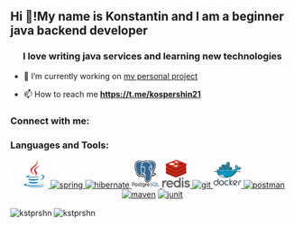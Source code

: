 <h2 align="left">Hi 👋!My name is Konstantin and I am a beginner java backend developer</h2>
<h3 align="center">I love writing java services and learning new technologies</h3>

- 🔭 I’m currently working on [my personal project](https://github.com/kstprshn/OnlineLibrary)

- 📫 How to reach me **https://t.me/kospershin21**

<h3 align="left">Connect with me:</h3>
<p align="left">
</p>

<h3 align="left">Languages and Tools:</h3>
<p align="center">
<a href="https://www.java.com" target="_blank" rel="noreferrer"> <img src="https://raw.githubusercontent.com/devicons/devicon/master/icons/java/java-original.svg" title ="java" alt="java" width="50" height="50"/> </a> 
<a href="https://spring.io/" target="_blank" rel="noreferrer"> <img src="https://www.vectorlogo.zone/logos/springio/springio-icon.svg" title="spring" alt="spring" width="50" height="50"/> </a>
<a href="https://hibernate.org/" target="_blank" rel="noreferrer"> <img src="https://cdn.jsdelivr.net/gh/devicons/devicon@latest/icons/hibernate/hibernate-original.svg" title="hibernate" alt="hibernate" width="50" height="50"/> </a> 
<a href="https://www.postgresql.org" target="_blank" rel="noreferrer"> <img src="https://raw.githubusercontent.com/devicons/devicon/master/icons/postgresql/postgresql-original-wordmark.svg" title="postgresql" alt="postgresql" width="50" height="50"/> </a>
<a href="https://redis.io" target="_blank" rel="noreferrer"> <img src="https://raw.githubusercontent.com/devicons/devicon/master/icons/redis/redis-original-wordmark.svg" title="redis" alt="redis" width="50" height="50"/> </a>
<a href="https://git-scm.com/" target="_blank" rel="noreferrer"> <img src="https://www.vectorlogo.zone/logos/git-scm/git-scm-icon.svg" title="git" alt="git" width="50" height="50"/> </a>
<a href="https://www.docker.com/" target="_blank" rel="noreferrer"> <img src="https://raw.githubusercontent.com/devicons/devicon/master/icons/docker/docker-original-wordmark.svg" title="docker" alt="docker" width="50" height="50"/> </a> 
<a href="https://postman.com" target="_blank" rel="noreferrer"> <img src="https://www.vectorlogo.zone/logos/getpostman/getpostman-icon.svg" title="postman" alt="postman" width="50" height="50"/> </a>
<a href="https://maven.apache.org/" target="_blank" rel="noreferrer"> <img src="https://cdn.jsdelivr.net/gh/devicons/devicon@latest/icons/maven/maven-original.svg" title="maven" alt="maven" width="50" height="50"/></a>
<a href="https://junit.org/junit5/" target="_blank" rel="noreferrer"> <img src="https://cdn.jsdelivr.net/gh/devicons/devicon@latest/icons/junit/junit-original.svg" title="junit" alt="junit" width="50" height="50"/></a>
</p> 

<p><img align="center" src="https://github-readme-stats.vercel.app/api/top-langs?username=kstprshn&show_icons=true&locale=en&layout=compact" alt="kstprshn" width="400" height="400"/> <img align="center" src="https://github-readme-streak-stats.herokuapp.com/?user=kstprshn&" alt="kstprshn" width="400" height="450"/></p>
